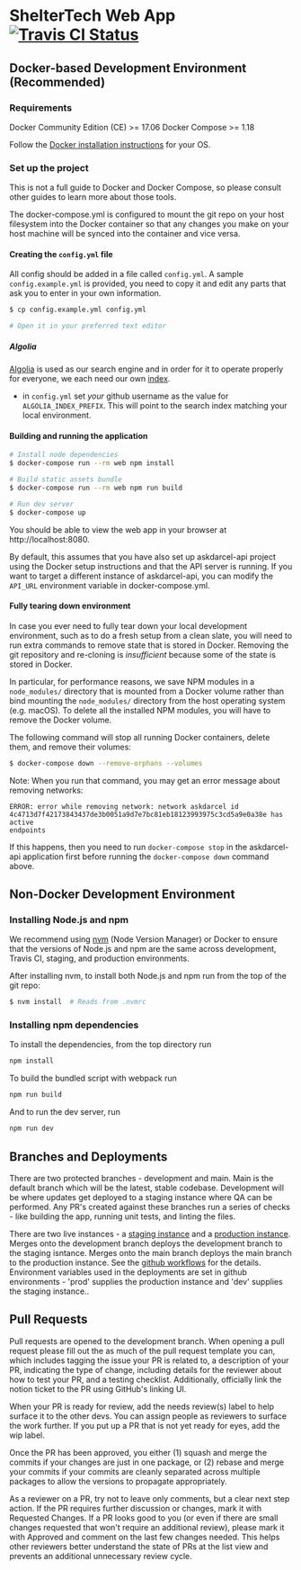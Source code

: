 # ShelterTech Web App [![Travis CI Status](https://travis-ci.org/ShelterTechSF/askdarcel-web.svg?branch=master)](https://travis-ci.org/ShelterTechSF/askdarcel-web)

## Docker-based Development Environment (Recommended)

### Requirements

Docker Community Edition (CE) >= 17.06
Docker Compose >= 1.18

Follow the [Docker installation instructions](https://www.docker.com/community-edition#/download) for your OS.

### Set up the project

This is not a full guide to Docker and Docker Compose, so please consult other
guides to learn more about those tools.

The docker-compose.yml is configured to mount the git repo on your host
filesystem into the Docker container so that any changes you make on your host
machine will be synced into the container and vice versa.

#### Creating the `config.yml` file

All config should be added in a file called `config.yml`. A sample `config.example.yml` is provided, you need to copy it and edit any parts that ask you to enter in your own information.

```sh
$ cp config.example.yml config.yml

# Open it in your preferred text editor
```

##### Algolia

[Algolia](https://www.algolia.com/doc/guides/getting-started/what-is-algolia/) is used as our search engine and in order for it to operate properly for everyone, we each need our own [index](https://www.algolia.com/doc/guides/indexing/indexing-overview/).

- in `config.yml` set _your_ github username as the value for `ALGOLIA_INDEX_PREFIX`. This will point to the search index matching your local environment.

#### Building and running the application

```sh
# Install node dependencies
$ docker-compose run --rm web npm install

# Build static assets bundle
$ docker-compose run --rm web npm run build

# Run dev server
$ docker-compose up
```

You should be able to view the web app in your browser at http://localhost:8080.

By default, this assumes that you have also set up askdarcel-api project using
the Docker setup instructions and that the API server is running. If you want to
target a different instance of askdarcel-api, you can modify the `API_URL`
environment variable in docker-compose.yml.

#### Fully tearing down environment

In case you ever need to fully tear down your local development environment,
such as to do a fresh setup from a clean slate, you will need to run extra
commands to remove state that is stored in Docker. Removing the git repository
and re-cloning is _insufficient_ because some of the state is stored in Docker.

In particular, for performance reasons, we save NPM modules in a `node_modules/`
directory that is mounted from a Docker volume rather than bind mounting the
`node_modules/` directory from the host operating system (e.g. macOS). To delete
all the installed NPM modules, you will have to remove the Docker volume.

The following command will stop all running Docker containers, delete them, and
remove their volumes:

```sh
$ docker-compose down --remove-orphans --volumes
```

Note: When you run that command, you may get an error message about removing
networks:

```
ERROR: error while removing network: network askdarcel id
4c4713d7f42173843437de3b0051a9d7e7bc81eb18123993975c3cd5a9e0a38e has active
endpoints
```

If this happens, then you need to run `docker-compose stop` in the askdarcel-api
application first before running the `docker-compose down` command above.

## Non-Docker Development Environment

### Installing Node.js and npm

We recommend using [nvm](https://github.com/creationix/nvm) (Node Version
Manager) or Docker to ensure that the versions of Node.js and npm are the same
across development, Travis CI, staging, and production environments.

After installing nvm, to install both Node.js and npm run from the top of the
git repo:

```sh
$ nvm install  # Reads from .nvmrc
```

### Installing npm dependencies

To install the dependencies, from the top directory run

```sh
npm install
```

To build the bundled script with webpack run

```sh
npm run build
```

And to run the dev server, run

```sh
npm run dev
```

## Branches and Deployments

There are two protected branches - development and main. Main is the default branch which will be the latest, stable codebase. Development will be where updates get deployed to a staging instance where QA can be performed. Any PR's created against these branches run a series of checks - like building the app, running unit tests, and linting the files.

There are two live instances - a [staging instance](https://our415-staging-a91cdc6d7b2b.herokuapp.com/) and a [production instance](https://our415-abb7eecb7449.herokuapp.com/). Merges onto the development branch deploys the development branch to the staging isntance. Merges onto the main branch deploys the main branch to the production instance. See the [github workflows](https://github.com/Exygy/askdarcel-web/tree/main/.github/workflows) for the details. Environment variables used in the deployments are set in github environments - 'prod' supplies the production instance and 'dev' supplies the staging instance..

## Pull Requests

Pull requests are opened to the development branch. When opening a pull request please fill out the as much of the pull request template you can, which includes tagging the issue your PR is related to, a description of your PR, indicating the type of change, including details for the reviewer about how to test your PR, and a testing checklist. Additionally, officially link the notion ticket to the PR using GitHub's linking UI.

When your PR is ready for review, add the needs review(s) label to help surface it to the other devs. You can assign people as reviewers to surface the work further. If you put up a PR that is not yet ready for eyes, add the wip label.

Once the PR has been approved, you either (1) squash and merge the commits if your changes are just in one package, or (2) rebase and merge your commits if your commits are cleanly separated across multiple packages to allow the versions to propagate appropriately.

As a reviewer on a PR, try not to leave only comments, but a clear next step action. If the PR requires further discussion or changes, mark it with Requested Changes. If a PR looks good to you (or even if there are small changes requested that won't require an additional review), please mark it with Approved and comment on the last few changes needed. This helps other reviewers better understand the state of PRs at the list view and prevents an additional unnecessary review cycle.
